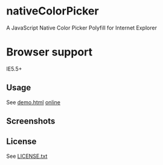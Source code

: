 # nativeColorPicker

A JavaScript Native Color Picker Polyfill for Internet Explorer

# Browser support
IE5.5+

## Usage
See [demo.html](https://github.com/dciccale/nativeColorPicker/blob/master/demo.html) [online](http://dciccale.github.com/nativeColorPicker)

## Screenshots

## License
See [LICENSE.txt](https://raw.github.com/dciccale/nativeColorPicker/master/LICENSE.txt)